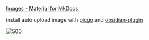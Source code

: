 [Images - Material for MkDocs](https://squidfunk.github.io/mkdocs-material/reference/images/)

install auto upload image with [picgo](https://github.com/Molunerfinn/PicGo/releases) and [obsidian-plugin](https://github.com/renmu123/obsidian-image-auto-upload-plugin)

![500](https://raw.githubusercontent.com/Atticuszz/mkdocs-obsidian-template/picgo/assets20240909182124.png)

